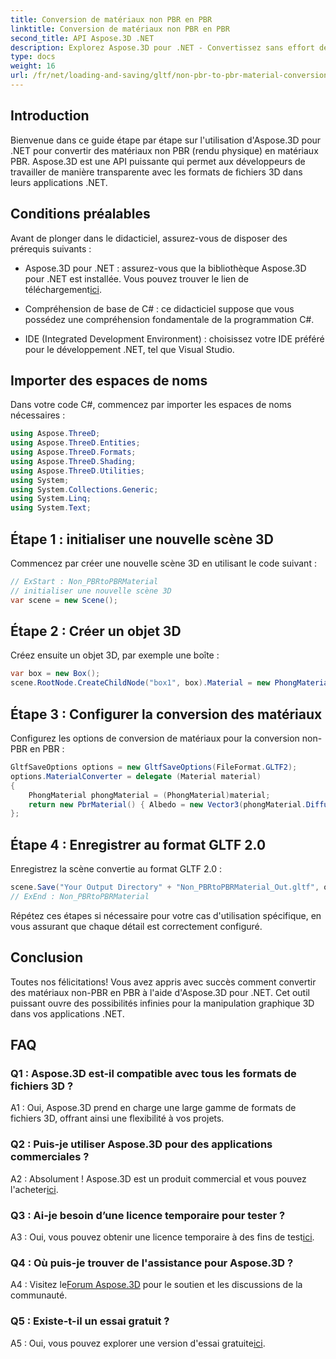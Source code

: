 ```yaml
---
title: Conversion de matériaux non PBR en PBR
linktitle: Conversion de matériaux non PBR en PBR
second_title: API Aspose.3D .NET
description: Explorez Aspose.3D pour .NET - Convertissez sans effort des matériaux non-PBR en PBR. Tutoriel complet et API puissante.
type: docs
weight: 16
url: /fr/net/loading-and-saving/gltf/non-pbr-to-pbr-material-conversion/
---
```

## Introduction

Bienvenue dans ce guide étape par étape sur l'utilisation d'Aspose.3D pour .NET pour convertir des matériaux non PBR (rendu physique) en matériaux PBR. Aspose.3D est une API puissante qui permet aux développeurs de travailler de manière transparente avec les formats de fichiers 3D dans leurs applications .NET.

## Conditions préalables

Avant de plonger dans le didacticiel, assurez-vous de disposer des prérequis suivants :

-  Aspose.3D pour .NET : assurez-vous que la bibliothèque Aspose.3D pour .NET est installée. Vous pouvez trouver le lien de téléchargement[ici](https://releases.aspose.com/3d/net/).

- Compréhension de base de C# : ce didacticiel suppose que vous possédez une compréhension fondamentale de la programmation C#.

- IDE (Integrated Development Environment) : choisissez votre IDE préféré pour le développement .NET, tel que Visual Studio.

## Importer des espaces de noms

Dans votre code C#, commencez par importer les espaces de noms nécessaires :

```csharp
using Aspose.ThreeD;
using Aspose.ThreeD.Entities;
using Aspose.ThreeD.Formats;
using Aspose.ThreeD.Shading;
using Aspose.ThreeD.Utilities;
using System;
using System.Collections.Generic;
using System.Linq;
using System.Text;
```

## Étape 1 : initialiser une nouvelle scène 3D

Commencez par créer une nouvelle scène 3D en utilisant le code suivant :

```csharp
// ExStart : Non_PBRtoPBRMaterial
// initialiser une nouvelle scène 3D
var scene = new Scene();
```

## Étape 2 : Créer un objet 3D

Créez ensuite un objet 3D, par exemple une boîte :

```csharp
var box = new Box();
scene.RootNode.CreateChildNode("box1", box).Material = new PhongMaterial() { DiffuseColor = new Vector3(1, 0, 1) };
```

## Étape 3 : Configurer la conversion des matériaux

Configurez les options de conversion de matériaux pour la conversion non-PBR en PBR :

```csharp
GltfSaveOptions options = new GltfSaveOptions(FileFormat.GLTF2);
options.MaterialConverter = delegate (Material material)
{
    PhongMaterial phongMaterial = (PhongMaterial)material;
    return new PbrMaterial() { Albedo = new Vector3(phongMaterial.DiffuseColor.x, phongMaterial.DiffuseColor.y, phongMaterial.DiffuseColor.z) };
};
```

## Étape 4 : Enregistrer au format GLTF 2.0

Enregistrez la scène convertie au format GLTF 2.0 :

```csharp
scene.Save("Your Output Directory" + "Non_PBRtoPBRMaterial_Out.gltf", options);
// ExEnd : Non_PBRtoPBRMaterial
```

Répétez ces étapes si nécessaire pour votre cas d'utilisation spécifique, en vous assurant que chaque détail est correctement configuré.

## Conclusion

Toutes nos félicitations! Vous avez appris avec succès comment convertir des matériaux non-PBR en PBR à l'aide d'Aspose.3D pour .NET. Cet outil puissant ouvre des possibilités infinies pour la manipulation graphique 3D dans vos applications .NET.

## FAQ

### Q1 : Aspose.3D est-il compatible avec tous les formats de fichiers 3D ?

A1 : Oui, Aspose.3D prend en charge une large gamme de formats de fichiers 3D, offrant ainsi une flexibilité à vos projets.

### Q2 : Puis-je utiliser Aspose.3D pour des applications commerciales ?

 A2 : Absolument ! Aspose.3D est un produit commercial et vous pouvez l'acheter[ici](https://purchase.aspose.com/buy).

### Q3 : Ai-je besoin d’une licence temporaire pour tester ?

 A3 : Oui, vous pouvez obtenir une licence temporaire à des fins de test[ici](https://purchase.aspose.com/temporary-license/).

### Q4 : Où puis-je trouver de l'assistance pour Aspose.3D ?

 A4 : Visitez le[Forum Aspose.3D](https://forum.aspose.com/c/3d/18) pour le soutien et les discussions de la communauté.

### Q5 : Existe-t-il un essai gratuit ?

 A5 : Oui, vous pouvez explorer une version d'essai gratuite[ici](https://releases.aspose.com/).